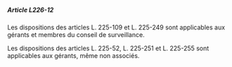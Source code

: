 ##### Article L226-12

Les dispositions des articles L. 225-109 et L. 225-249 sont applicables aux gérants et membres du conseil de surveillance.

Les dispositions des articles L. 225-52, L. 225-251 et L. 225-255 sont applicables aux gérants, même non associés.


